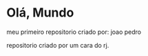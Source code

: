 # Olá, Mundo
 meu primeiro repositorio criado por: joao pedro

 repositorio criado por um cara do rj.
